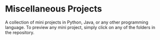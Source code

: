 # Miscellaneous Projects

A collection of mini projects in Python, Java, or any other programming language. To preview any mini project, simply click on any of the folders in the repository.
